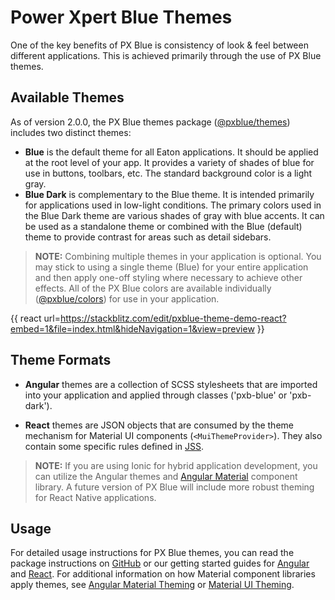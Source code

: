 # Power Xpert Blue Themes
One of the key benefits of PX Blue is consistency of look & feel between different applications. This is achieved primarily through the use of PX Blue themes.

## Available Themes
As of version 2.0.0, the PX Blue themes package ([@pxblue/themes](https://www.npmjs.com/package/@pxblue/themes)) includes two distinct themes:

- **Blue** is the default theme for all Eaton applications. It should be applied at the root level of your app. It provides a variety of shades of blue for use in buttons, toolbars, etc. The standard background color is a light gray.
- **Blue Dark** is complementary to the Blue theme. It is intended primarily for applications used in low-light conditions. The primary colors used in the Blue Dark theme are various shades of gray with blue accents. It can be used as a standalone theme or combined with the Blue (default) theme to provide contrast for areas such as detail sidebars. 

> **NOTE:** Combining multiple themes in your application is optional. You may stick to using a single theme (Blue) for your entire application and then apply one-off styling where necessary to achieve other effects. All of the PX Blue colors are available individually ([@pxblue/colors](https://www.npmjs.com/package/@pxblue/colors)) for use in your application.

<!-- {{ angular url=https://stackblitz.com/edit/pxblue-themes-angular?embed=1&file=src/app/app.component.ts&hideNavigation=1&view=preview }} -->
{{ react url=https://stackblitz.com/edit/pxblue-theme-demo-react?embed=1&file=index.html&hideNavigation=1&view=preview }}

## Theme Formats
- **Angular** themes are a collection of SCSS stylesheets that are imported into your application and applied through classes ('pxb-blue' or 'pxb-dark').

- **React** themes are JSON objects that are consumed by the theme mechanism for Material UI components (```<MuiThemeProvider>```). They also contain some specific rules defined in [JSS](https://material-ui.com/customization/css-in-js/).

> **NOTE:** If you are using Ionic for hybrid application development, you can utilize the Angular themes and [Angular Material](https://material.angular.io/components/categories) component library. A future version of PX Blue will include more robust theming for React Native applications.

## Usage
For detailed usage instructions for PX Blue themes, you can read the package instructions on [GitHub](https://github.com/pxblue/themes#px-blue-themes-for-eaton-applications) or our getting started guides for [Angular](/development/frameworks-web/angular) and [React](/development/frameworks-web/react). For additional information on how Material component libraries apply themes, see [Angular Material Theming](https://material.angular.io/guide/theming) or [Material UI Theming](https://material-ui.com/customization/themes/).

